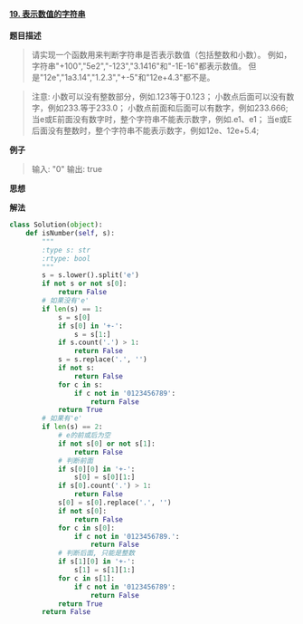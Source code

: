 #### [19. 表示数值的字符串](https://www.acwing.com/problem/content/29/)
**题目描述**
> 请实现一个函数用来判断字符串是否表示数值（包括整数和小数）。
例如，字符串"+100","5e2","-123","3.1416"和"-1E-16"都表示数值。
但是"12e","1a3.14","1.2.3","+-5"和"12e+4.3"都不是。

> 注意:
小数可以没有整数部分，例如.123等于0.123；
小数点后面可以没有数字，例如233.等于233.0；
小数点前面和后面可以有数字，例如233.666;
当e或E前面没有数字时，整个字符串不能表示数字，例如.e1、e1；
当e或E后面没有整数时，整个字符串不能表示数字，例如12e、12e+5.4;

**例子**
> 输入: "0"
输出: true

**思想**

**解法**
```python
class Solution(object):
    def isNumber(self, s):
        """
        :type s: str
        :rtype: bool
        """
        s = s.lower().split('e')
        if not s or not s[0]:
            return False
        # 如果没有'e'
        if len(s) == 1:
            s = s[0]
            if s[0] in '+-':
                s = s[1:]
            if s.count('.') > 1:
                return False
            s = s.replace('.', '')
            if not s:
                return False
            for c in s:
                if c not in '0123456789':
                    return False
            return True
        # 如果有'e'
        if len(s) == 2:
            # e的前或后为空
            if not s[0] or not s[1]:
                return False
            # 判断前面
            if s[0][0] in '+-':
                s[0] = s[0][1:]
            if s[0].count('.') > 1:
                return False
            s[0] = s[0].replace('.', '')
            if not s[0]:
                return False
            for c in s[0]:
                if c not in '0123456789.':
                    return False
            # 判断后面, 只能是整数
            if s[1][0] in '+-':
                s[1] = s[1][1:]
            for c in s[1]:
                if c not in '0123456789':
                    return False
            return True
        return False
```